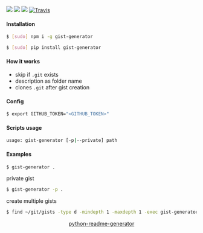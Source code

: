 <!--
https://pypi.org/project/readme-generator/
https://pypi.org/project/python-readme-generator/
-->

[![](https://img.shields.io/badge/OS-Unix-blue.svg?longCache=True)]()
[![](https://img.shields.io/pypi/v/gist-generator.svg?maxAge=3600)](https://pypi.org/project/gist-generator/)
[![](https://img.shields.io/npm/v/gist-generator.svg?maxAge=3600)](https://www.npmjs.com/package/gist-generator)
[![Travis](https://api.travis-ci.org/looking-for-a-job/gist-generator.svg?branch=master)](https://travis-ci.org/looking-for-a-job/gist-generator/)

#### Installation
```bash
$ [sudo] npm i -g gist-generator
```
```bash
$ [sudo] pip install gist-generator
```

#### How it works
+   skip if `.git` exists
+   description as folder name
+   clones `.git` after gist creation

#### Config
```bash
$ export GITHUB_TOKEN="<GITHUB_TOKEN>"
```

#### Scripts usage
```bash
usage: gist-generator [-p|--private] path
```

#### Examples
```bash
$ gist-generator .
```

private gist
```bash
$ gist-generator -p .
```

create multiple gists
```bash
$ find ~/git/gists -type d -mindepth 1 -maxdepth 1 -exec gist-generator {} \;
```

<p align="center">
    <a href="https://pypi.org/project/python-readme-generator/">python-readme-generator</a>
</p>